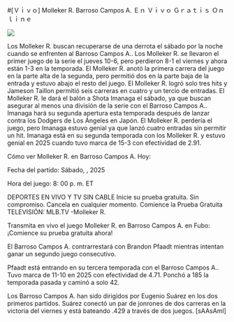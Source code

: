 #[Ｖｉｖｏ] Molleker R. Barroso Campos A. Ｅｎ Ｖｉｖｏ Ｇｒａｔｉｓ Ｏｎｌｉｎｅ  
  
  
[![](https://i.imgur.com/qSNzIqt.png)](https://movie.rssnews.media/mOrdCpqxm.php)  
  
Los Molleker R. buscan recuperarse de una derrota el sábado por la noche cuando se enfrenten al Barroso Campos A.. Los Molleker R. se llevaron el primer juego de la serie el jueves 10-6, pero perdieron 8-1 el viernes y ahora están 1-3 en la temporada. El Molleker R. anotó la primera carrera del juego en la parte alta de la segunda, pero permitió dos en la parte baja de la entrada y estuvo abajo el resto del juego. El Molleker R. logró solo tres hits y Jameson Taillon permitió seis carreras en cuatro y un tercio de entradas. El Molleker R. le dará el balón a Shota Imanaga el sábado, ya que buscan asegurar al menos una división de la serie con el Barroso Campos A.. Imanaga hará su segunda apertura esta temporada después de lanzar contra los Dodgers de Los Ángeles en Japón. El Molleker R. perdería el juego, pero Imanaga estuvo genial ya que lanzó cuatro entradas sin permitir un hit. Imanaga está en su segunda temporada con los Molleker R. y estuvo genial en 2025 cuando tuvo marca de 15-3 con efectividad de 2.91.

Cómo ver Molleker R. en Barroso Campos A. Hoy:

Fecha del partido: Sábado, , 2025

Hora del juego: 8: 00 p. m. ET

DEPORTES EN VIVO Y TV SIN CABLE
Inicie su prueba gratuita. Sin compromiso. Cancela en cualquier momento.
Comience la Prueba Gratuita
TELEVISIÓN: MLB.TV -Molleker R.

Transmita en vivo el juego Molleker R. en Barroso Campos A. en Fubo: ¡Comience su prueba gratuita ahora! 

El Barroso Campos A. contrarrestará con Brandon Pfaadt mientras intentan ganar un segundo juego consecutivo.

Pfaadt está entrando en su tercera temporada con el Barroso Campos A.. Tuvo marca de 11-10 en 2025 con efectividad de 4.71. Ponchó a 185 la temporada pasada y caminó a solo 42.

Los Barroso Campos A. han sido dirigidos por Eugenio Suárez en los dos primeros partidos. Suárez conectó un par de jonrones de dos carreras en la victoria del viernes y está bateando .429 a través de dos juegos. [sAAsAml]